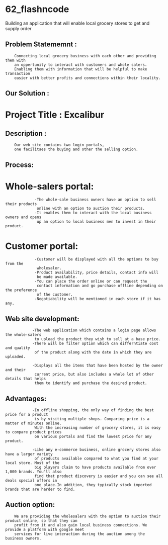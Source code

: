 # 62_flashncode

Building an application that will enable local grocery stores to get and supply order

## Problem Statememnt :

    	Connecting local grocery business with each other and providing them with
        an oppertunity to interact with customers and whole salers.
    	Enabling them with information that will be helpful to make transaction
        easier with better profits and connections within their locality.

## Our Solution :

# Project Title : Excalibur

## Description :

    	Our web site contains two login portals,
        one facilitaes the buying and other the selling option.

## Process:

# Whole-salers portal:

                 -The whole-sale business owners have an option to sell their products
                  online with an option to auction their products.
    			 -It enables them to interact with the local business owners and opens
                  up an option to local business men to invest in their product.
# Customer portal:

    			 -Customer will be displayed with all the options to buy from the
                  wholesaler.
                 -Product availability, price details, contact info will
                  be made available.
                 -You can place the order online or can request the
                  contact information and go purchase offline depending on the preference
                  of the customer.
                 -Negotiability will be mentioned in each store if it has any.

## Web site development:

    			-The web application which contains a login page allows the whole-salers
                 to upload the product they wish to sell at a base price.
                -There will be filter option which can differntiate cost and quality
                 of the product along with the date in which they are uploaded.

    			-Displays all the items that have been hosted by the owner and their
                 current price, but also includes a whole lot of other details that helps
                 them to identify and purchase the desired product.

## Advantages:

                -In offline shopping, the only way of finding the best price for a product
                 is by visiting multiple shops. Comparing price is a matter of minutes online.
                 With the increasing number of grocery stores, it is easy to compare product prices
                 on various portals and find the lowest price for any product.

                -Like any e-commerce business, online grocery stores also have a larger variety
                 of products available compared to what you find at your local store. Most of the
                 big players claim to have products available from over 1,000 brands. You'll also
                 find that product discovery is easier and you can see all deals special offers in
                 one place.In addition, they typically stock imported brands that are harder to find.
## Auction option:
        
        We are providing the wholesalers with the option to auction their product online, so that they can
        profit from it and also gain local business connections. We provide a platform with google meet
        services for live interaction during the auction among the business owners.

